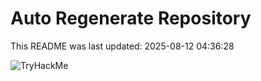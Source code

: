 # Auto Regenerate Repository

This README was last updated: 2025-08-12 04:36:28

 ![TryHackMe](https://tryhackme.com/badge/533634)